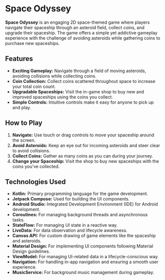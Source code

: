 # Space Odyssey

**Space Odyssey** is an engaging 2D space-themed game where players navigate their spaceship through an asteroid field, collect coins, and upgrade their spaceship. 
The game offers a simple yet addictive gameplay experience with the challenge of avoiding asteroids while gathering coins to purchase new spaceships.

## Features

- **Exciting Gameplay:** Navigate through a field of moving asteroids, avoiding collisions while collecting coins.
- **Coin Collection:** Collect coins scattered throughout space to increase your total coin count.
- **Upgradable Spaceships:** Visit the in-game shop to buy new and improved spaceships using the coins you collect.
- **Simple Controls:** Intuitive controls make it easy for anyone to pick up and play.

## How to Play

1. **Navigate:** Use touch or drag controls to move your spaceship around the screen.
2. **Avoid Asteroids:** Keep an eye out for incoming asteroids and steer clear to avoid collisions.
3. **Collect Coins:** Gather as many coins as you can during your journey.
4. **Change your Spaceship:** Visit the shop to buy new spaceships with the coins you've collected.

## Technologies Used

- **Kotlin:** Primary programming language for the game development.
- **Jetpack Compose:** Used for building the UI components.
- **Android Studio:** Integrated Development Environment (IDE) for Android development.
- **Coroutines:** For managing background threads and asynchronous tasks.
- **StateFlow:** For managing UI state in a reactive way.
- **LiveData:** For data observation and lifecycle awareness.
- **Canvas API:** For custom drawing of game elements like the spaceship and asteroids.
- **Material Design:** For implementing UI components following Material Design guidelines.
- **ViewModel:** For managing UI-related data in a lifecycle-conscious way.
- **Navigation:** For handling in-app navigation and ensuring a smooth user experience.
- **MusicService:** For background music management during gameplay.

